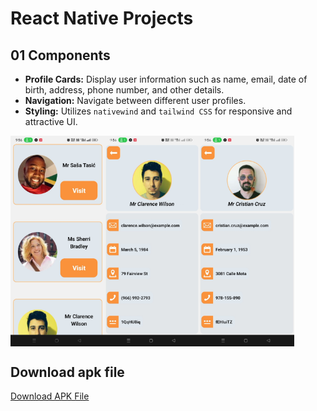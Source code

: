 # React Native Projects

## 01 Components
* **Profile Cards:** Display user information such as name, email, date of birth, address, phone number, and other details.
* **Navigation:** Navigate between different user profiles.
* **Styling:** Utilizes `nativewind` and `tailwind CSS` for responsive and attractive UI.

<div style="display: flex; flex-direction: 'row';">
<img src="./assets_file/Component1.jpg" width=30%>
<img src="./assets_file/Component2.jpg" width=30%>
<img src="./assets_file/Component3.jpg" width=30%>
</div>

## Download apk file
[Download APK File](url)
